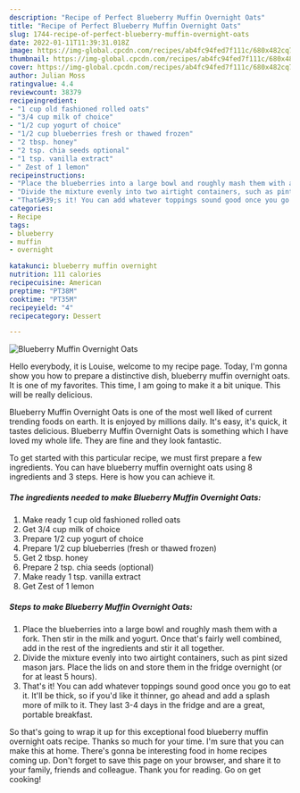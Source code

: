 ```yaml
---
description: "Recipe of Perfect Blueberry Muffin Overnight Oats"
title: "Recipe of Perfect Blueberry Muffin Overnight Oats"
slug: 1744-recipe-of-perfect-blueberry-muffin-overnight-oats
date: 2022-01-11T11:39:31.018Z
image: https://img-global.cpcdn.com/recipes/ab4fc94fed7f111c/680x482cq70/blueberry-muffin-overnight-oats-recipe-main-photo.jpg
thumbnail: https://img-global.cpcdn.com/recipes/ab4fc94fed7f111c/680x482cq70/blueberry-muffin-overnight-oats-recipe-main-photo.jpg
cover: https://img-global.cpcdn.com/recipes/ab4fc94fed7f111c/680x482cq70/blueberry-muffin-overnight-oats-recipe-main-photo.jpg
author: Julian Moss
ratingvalue: 4.4
reviewcount: 38379
recipeingredient:
- "1 cup old fashioned rolled oats"
- "3/4 cup milk of choice"
- "1/2 cup yogurt of choice"
- "1/2 cup blueberries fresh or thawed frozen"
- "2 tbsp. honey"
- "2 tsp. chia seeds optional"
- "1 tsp. vanilla extract"
- " Zest of 1 lemon"
recipeinstructions:
- "Place the blueberries into a large bowl and roughly mash them with a fork. Then stir in the milk and yogurt. Once that&#39;s fairly well combined, add in the rest of the ingredients and stir it all together."
- "Divide the mixture evenly into two airtight containers, such as pint sized mason jars. Place the lids on and store them in the fridge overnight (or for at least 5 hours)."
- "That&#39;s it! You can add whatever toppings sound good once you go to eat it. It&#39;ll be thick, so if you&#39;d like it thinner, go ahead and add a splash more of milk to it. They last 3-4 days in the fridge and are a great, portable breakfast."
categories:
- Recipe
tags:
- blueberry
- muffin
- overnight

katakunci: blueberry muffin overnight 
nutrition: 111 calories
recipecuisine: American
preptime: "PT38M"
cooktime: "PT35M"
recipeyield: "4"
recipecategory: Dessert

---
```



![Blueberry Muffin Overnight Oats](https://img-global.cpcdn.com/recipes/ab4fc94fed7f111c/680x482cq70/blueberry-muffin-overnight-oats-recipe-main-photo.jpg)

Hello everybody, it is Louise, welcome to my recipe page. Today, I'm gonna show you how to prepare a distinctive dish, blueberry muffin overnight oats. It is one of my favorites. This time, I am going to make it a bit unique. This will be really delicious.



Blueberry Muffin Overnight Oats is one of the most well liked of current trending foods on earth. It is enjoyed by millions daily. It's easy, it's quick, it tastes delicious. Blueberry Muffin Overnight Oats is something which I have loved my whole life. They are fine and they look fantastic.


To get started with this particular recipe, we must first prepare a few ingredients. You can have blueberry muffin overnight oats using 8 ingredients and 3 steps. Here is how you can achieve it.

<!--inarticleads1-->

##### The ingredients needed to make Blueberry Muffin Overnight Oats:

1. Make ready 1 cup old fashioned rolled oats
1. Get 3/4 cup milk of choice
1. Prepare 1/2 cup yogurt of choice
1. Prepare 1/2 cup blueberries (fresh or thawed frozen)
1. Get 2 tbsp. honey
1. Prepare 2 tsp. chia seeds (optional)
1. Make ready 1 tsp. vanilla extract
1. Get  Zest of 1 lemon




<!--inarticleads2-->

##### Steps to make Blueberry Muffin Overnight Oats:

1. Place the blueberries into a large bowl and roughly mash them with a fork. Then stir in the milk and yogurt. Once that&#39;s fairly well combined, add in the rest of the ingredients and stir it all together.
1. Divide the mixture evenly into two airtight containers, such as pint sized mason jars. Place the lids on and store them in the fridge overnight (or for at least 5 hours).
1. That&#39;s it! You can add whatever toppings sound good once you go to eat it. It&#39;ll be thick, so if you&#39;d like it thinner, go ahead and add a splash more of milk to it. They last 3-4 days in the fridge and are a great, portable breakfast.




So that's going to wrap it up for this exceptional food blueberry muffin overnight oats recipe. Thanks so much for your time. I'm sure that you can make this at home. There's gonna be interesting food in home recipes coming up. Don't forget to save this page on your browser, and share it to your family, friends and colleague. Thank you for reading. Go on get cooking!
